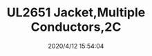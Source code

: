 ﻿---
layout: post 
title: UL2651 Jacket,Multiple Conductors,2C
tags: 2651
categories: wire-cable
overview: UL2651 Jacket,Multiple Conductors,2C,Red,Black
series: 
part_number: 112-0102-000/22
thumb_img: static/202004/324-thumb-20200412235521.jpg
image: static/202004/324-20200412235521.jpg
date: 2020/4/12 15:54:04
---



